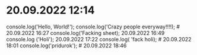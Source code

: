 # 20.09.2022  12:14
console.log('Hello, World!');
console.log('Crazy people everyway!!!!); # 20.09.2022 16:27
console.log('Facking sheet); 20.09.2022 16:49
console.log ('Holi'); 20.09.2022 17:22
console.log( 'fack holi); # 20.09.2022 18:01
console.log('pridurok'); # 20.09.2022 18:46
